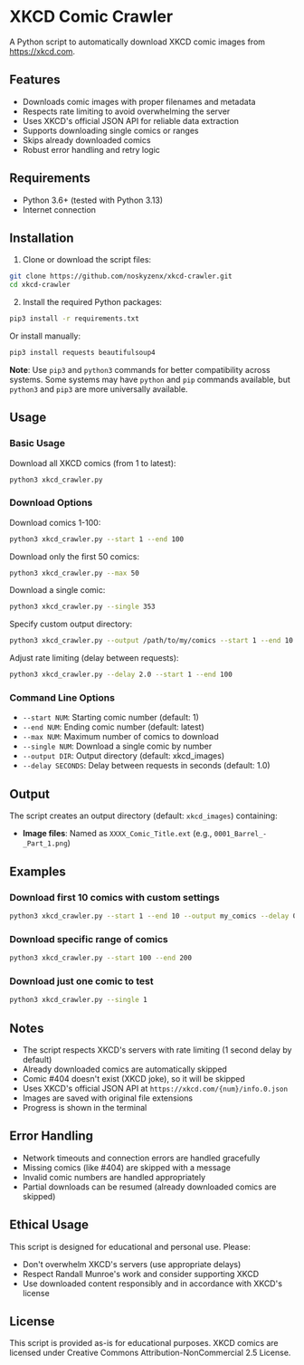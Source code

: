 # XKCD Comic Crawler

A Python script to automatically download XKCD comic images from https://xkcd.com.

## Features

- Downloads comic images with proper filenames and metadata
- Respects rate limiting to avoid overwhelming the server
- Uses XKCD's official JSON API for reliable data extraction
- Supports downloading single comics or ranges
- Skips already downloaded comics
- Robust error handling and retry logic

## Requirements

- Python 3.6+ (tested with Python 3.13)
- Internet connection

## Installation

1. Clone or download the script files:
```bash
git clone https://github.com/noskyzenx/xkcd-crawler.git
cd xkcd-crawler
```

2. Install the required Python packages:

```bash
pip3 install -r requirements.txt
```

Or install manually:
```bash
pip3 install requests beautifulsoup4
```

**Note**: Use `pip3` and `python3` commands for better compatibility across systems. Some systems may have `python` and `pip` commands available, but `python3` and `pip3` are more universally available.

## Usage

### Basic Usage

Download all XKCD comics (from 1 to latest):
```bash
python3 xkcd_crawler.py
```

### Download Options

Download comics 1-100:
```bash
python3 xkcd_crawler.py --start 1 --end 100
```

Download only the first 50 comics:
```bash
python3 xkcd_crawler.py --max 50
```

Download a single comic:
```bash
python3 xkcd_crawler.py --single 353
```

Specify custom output directory:
```bash
python3 xkcd_crawler.py --output /path/to/my/comics --start 1 --end 10
```

Adjust rate limiting (delay between requests):
```bash
python3 xkcd_crawler.py --delay 2.0 --start 1 --end 100
```

### Command Line Options

- `--start NUM`: Starting comic number (default: 1)
- `--end NUM`: Ending comic number (default: latest)
- `--max NUM`: Maximum number of comics to download
- `--single NUM`: Download a single comic by number
- `--output DIR`: Output directory (default: xkcd_images)
- `--delay SECONDS`: Delay between requests in seconds (default: 1.0)

## Output

The script creates an output directory (default: `xkcd_images`) containing:

- **Image files**: Named as `XXXX_Comic_Title.ext` (e.g., `0001_Barrel_-_Part_1.png`)

## Examples

### Download first 10 comics with custom settings
```bash
python3 xkcd_crawler.py --start 1 --end 10 --output my_comics --delay 0.5
```

### Download specific range of comics
```bash
python3 xkcd_crawler.py --start 100 --end 200
```

### Download just one comic to test
```bash
python3 xkcd_crawler.py --single 1
```

## Notes

- The script respects XKCD's servers with rate limiting (1 second delay by default)
- Already downloaded comics are automatically skipped
- Comic #404 doesn't exist (XKCD joke), so it will be skipped
- Uses XKCD's official JSON API at `https://xkcd.com/{num}/info.0.json`
- Images are saved with original file extensions
- Progress is shown in the terminal

## Error Handling

- Network timeouts and connection errors are handled gracefully
- Missing comics (like #404) are skipped with a message
- Invalid comic numbers are handled appropriately
- Partial downloads can be resumed (already downloaded comics are skipped)

## Ethical Usage

This script is designed for educational and personal use. Please:
- Don't overwhelm XKCD's servers (use appropriate delays)
- Respect Randall Munroe's work and consider supporting XKCD
- Use downloaded content responsibly and in accordance with XKCD's license

## License

This script is provided as-is for educational purposes. XKCD comics are licensed under Creative Commons Attribution-NonCommercial 2.5 License.
